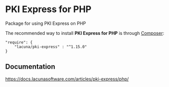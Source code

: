 # PKI Express for PHP

Package for using PKI Express on PHP

The recommended way to install **PKI Express for PHP** is through [Composer](http://getcomposer.org):

    "require": {
        "lacuna/pki-express" : "^1.15.0"
    }

## Documentation

https://docs.lacunasoftware.com/articles/pki-express/php/
